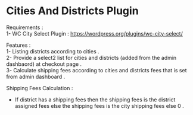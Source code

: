 # Cities And Districts Plugin 

Requirements :<br>
1- WC City Select Plugin : https://wordpress.org/plugins/wc-city-select/

Features :<br>
1- Listing districts according to cities .<br>
2- Provide a select2 list for cities and districts (added from the admin dashbaord) at checkout page .<br>
3- Calculate shipping fees according to cities and districts fees that is set from admin dashboard .<br>

Shipping Fees Calculation :<br>
  - If district has a shipping fees then the shipping fees is the district assigned fees else the shipping fees is the city shipping fees else 0 .
